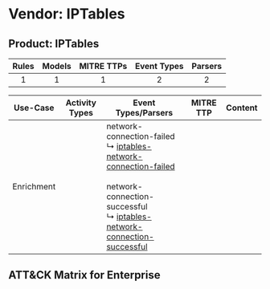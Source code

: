 Vendor: IPTables
================
Product: IPTables
-----------------
| Rules | Models | MITRE TTPs | Event Types | Parsers |
|:-----:|:------:|:----------:|:-----------:|:-------:|
|   1   |   1    |     1      |      2      |    2    |

|  Use-Case  | Activity Types | Event Types/Parsers                                                                                                                                                                                                                                                                          | MITRE TTP | Content                                              |
|:----------:| -------------- | -------------------------------------------------------------------------------------------------------------------------------------------------------------------------------------------------------------------------------------------------------------------------------------------- | --------- | ---------------------------------------------------- |
| Enrichment | <ul></li></ul> |  network-connection-failed<br> ↳ [iptables-network-connection-failed](Parsers/parserContent_iptables-network-connection-failed.md)<br><br> network-connection-successful<br> ↳ [iptables-network-connection-successful](Parsers/parserContent_iptables-network-connection-successful.md)<br> |           | [](Rules_Models/r_m_iptables_iptables_Enrichment.md) |

ATT&CK Matrix for Enterprise
----------------------------
